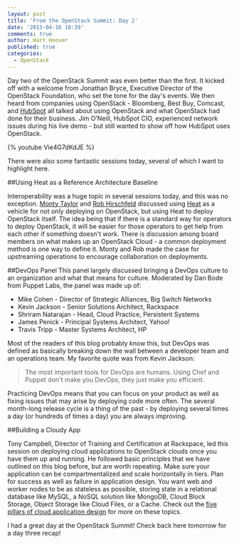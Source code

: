 ```yaml
---
layout: post
title: 'From the OpenStack Summit: Day 2'
date: '2013-04-16 18:39'
comments: true
author: Hart Hoover
published: true
categories:
  - OpenStack
---
```

Day two of the OpenStack Summit was even better than the first. It kicked off with a welcome from Jonathan Bryce, Executive Director of the OpenStack Foundation, who set the tone for the day's events. We then heard from companies using OpenStack - Bloomberg, Best Buy, Comcast, and [HubSpot](https://www.rackspace.com/blog/how-hubspot-uses-the-open-hybrid-cloud/) all talked about using OpenStack and what OpenStack had done for their business. Jim O’Neill, HubSpot CIO, experienced network issues during his live demo - but still wanted to show off how HubSpot uses OpenStack.<!-- more -->

{% youtube Vie4G7dKdJE %}

There were also some fantastic sessions today, several of which I want to highlight here.

##Using Heat as a Reference Architecture Baseline

Interoperability was a huge topic in several sessions today, and this was no exception. [Monty Taylor](https://twitter.com/e_monty) and [Rob Hirschfeld](https://twitter.com/zehicle) discussed using [Heat](https://wiki.openstack.org/wiki/Heat) as a vehicle for not only deploying on OpenStack, but using Heat to deploy OpenStack itself. The idea being that if there is a standard way for operators to deploy OpenStack, it will be easier for those operators to get help from each other if something doesn't work. There is discussion among board members on what makes up an OpenStack Cloud - a common deployment method is one way to define it. Monty and Rob made the case for upstreaming operations to encourage collaboration on deployments.

##DevOps Panel
This panel largely discussed bringing a DevOps culture to an organization and what that means for culture. Moderated by Dan Bode from Puppet Labs, the panel was made up of:

* Mike Cohen - Director of Strategic Alliances, Big Switch Networks
* Kevin Jackson - Senior Solutions Architect, Rackspace
* Shriram Natarajan - Head, Cloud Practice, Persistent Systems
* James Penick - Principal Systems Architect, Yahoo!
* Travis Tripp - Master Systems Architect, HP

Most of the readers of this blog probably know this, but DevOps was defined as basically breaking down the wall between a developer team and an operations team. My favorite quote was from Kevin Jackson:

> The most important tools for DevOps are humans. Using Chef and Puppet don't make you DevOps, they just make you efficient.

Practicing DevOps means that you can focus on your product as well as fixing issues that may arise by deploying code more often. The several month-long release cycle is a thing of the past - by deploying several times a day (or hundreds of times a day) you are always improving.

##Building a Cloudy App

Tony Campbell, Director of Training and Certification at Rackspace, led this session on deploying cloud applications to OpenStack clouds once you have them up and running. He followed basic principles that we have outlined on this blog before, but are worth repeating. Make sure your application can be compartmentalized and scale horizontally in tiers. Plan for success as well as failure in application design. You want web and worker nodes to be as stateless as possible, storing state in a relational database like MySQL, a NoSQL solution like MongoDB, Cloud Block Storage, Object Storage like Cloud Files, or a Cache. Check out the [five pillars of cloud application design](https://devops.rackspace.com/blog/categories/five-pillars/) for more on these topics.

I had a great day at the OpenStack Summit! Check back here tomorrow for a day three recap!
